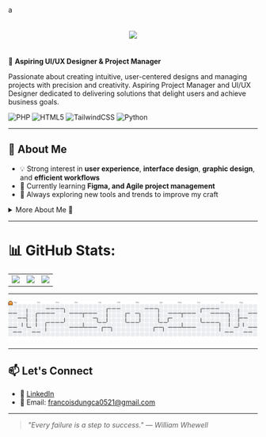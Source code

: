 a
<div style="text-align:center; padding:20px;">
  <img src="https://capsule-render.vercel.app/api?type=waving&height=300&color=gradient&text=Francois%20%20Dungca" />
</div>

🎯 **Aspiring UI/UX Designer & Project Manager** 

Passionate about creating intuitive, user-centered designs and managing projects with precision and creativity. Aspiring Project Manager and UI/UX Designer dedicated to delivering solutions that delight users and achieve business goals.

![PHP](https://img.shields.io/badge/php-%23777BB4.svg?style=for-the-badge&logo=php&logoColor=white) ![HTML5](https://img.shields.io/badge/html5-%23E34F26.svg?style=for-the-badge&logo=html5&logoColor=white) ![TailwindCSS](https://img.shields.io/badge/tailwindcss-%2338B2AC.svg?style=for-the-badge&logo=tailwind-css&logoColor=white) ![Python](https://img.shields.io/badge/python-3670A0?style=for-the-badge&logo=python&logoColor=ffdd54)

---

## 🌟 About Me
- 💡 Strong interest in **user experience**, **interface design**, **graphic design**, and **efficient workflows**  
- 🌱 Currently learning **Figma, and Agile project management**   
- 🔭 Always exploring new tools and trends to improve my craft

<details>
  <summary> More About Me 💫 </summary>

  I served as Project Manager and UX/UI Designer for various school activities, focusing on organizing tasks and creating user-friendly designs. I also took part in the IRCITE conference. Additionally, I competed in an IT Marketing Competition held within our school at La Verdad Christian College, where we placed 1st. These experiences helped me grow both personally and professionally.

</details>


---



# 📊 GitHub Stats:
<table align="center">
  <tr>
    <td><img src="https://github-readme-stats.vercel.app/api?username=ACO1S&theme=blue_navy&hide_border=false&count_private=false" /></td>
    <td><img src="https://github-readme-stats.vercel.app/api/top-langs/?username=ACO1S&theme=blue_navy&hide_border=false&include_all_commits=true&count_private=false&layout=compact" /></td>
    <td><img src="https://nirzak-streak-stats.vercel.app/?user=ACO1S&theme=blue_navy&hide_border=false" /></td>
  </tr>
</table>



---

<picture>
  <source media="(prefers-color-scheme: dark)" srcset="https://raw.githubusercontent.com/ACO1S/ACO1S/output/pacman-contribution-graph-dark.svg">
  <source media="(prefers-color-scheme: light)" srcset="https://raw.githubusercontent.com/ACO1S/ACO1S/output/pacman-contribution-graph.svg">
  <img alt="pacman contribution graph" src="https://raw.githubusercontent.com/ACO1S/ACO1S/output/pacman-contribution-graph.svg">
</picture>

---

## 📫 Let's Connect
- 💼 [LinkedIn](https://www.linkedin.com/in/francois-dungca-3a7135321/)
- 📧 Email: francoisdungca0521@gmail.com

---

> _"Every failure is a step to success." — William Whewell_  
